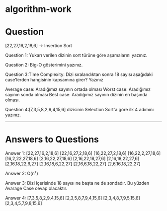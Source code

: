 # algorithm-work

# Question 
[22,27,16,2,18,6] -> Insertion Sort

Question 1: Yukarı verilen dizinin sort türüne göre aşamalarını yazınız.

Question 2: Big-O gösterimini yazınız.

Question 3:Time Complexity: Dizi sıralandıktan sonra 18 sayısı aşağıdaki case'lerden hangisinin kapsamına girer? Yazınız

Average case: Aradığımız sayının ortada olması
Worst case: Aradığımız sayının sonda olması
Best case: Aradığımız sayının dizinin en başında olması.

Question 4:[7,3,5,8,2,9,4,15,6] dizisinin Selection Sort'a göre ilk 4 adımını yazınız.

-----------------------------------------------------------------------------------------------------------------

# Answers to Questions

Answer 1: [22,27,16,2,18,6] [22,16,27,2,18,6] [16,22,27,2,18,6] [16,22,2,27,18,6] [16,2,22,27,18,6] [2,16,22,27,18,6] [2,16,22,18,27,6] [2,16,18,22,27,6] [2,16,18,22,6,27] [2,16,18,6,22,27] [2,16,6,18,22,27] [2,6,16,18,22,27]

Answer 2: O(n²)

Answer 3: Dizi içerisinde 18 sayısı ne başta ne de sondadır. Bu yüzden Avarage Case cevap olacaktır. 

Answer 4: [7,3,5,8,2,9,4,15,6] [2,3,5,8,7,9,4,15,6] [2,3,4,8,7,9,5,15,6] [2,3,4,5,7,9,8,15,6]
